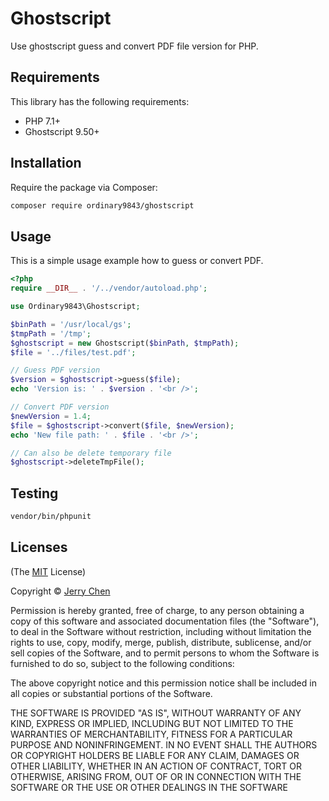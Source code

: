 # Ghostscript
Use ghostscript guess and convert PDF file version for PHP.

## Requirements
This library has the following requirements:

 - PHP 7.1+
 - Ghostscript 9.50+

## Installation
Require the package via Composer:

```bash
composer require ordinary9843/ghostscript
```

## Usage
This is a simple usage example how to guess or convert PDF.

```php
<?php
require __DIR__ . '/../vendor/autoload.php';

use Ordinary9843\Ghostscript;

$binPath = '/usr/local/gs';
$tmpPath = '/tmp';
$ghostscript = new Ghostscript($binPath, $tmpPath);
$file = '../files/test.pdf';

// Guess PDF version
$version = $ghostscript->guess($file);
echo 'Version is: ' . $version . '<br />';

// Convert PDF version
$newVersion = 1.4;
$file = $ghostscript->convert($file, $newVersion);
echo 'New file path: ' . $file . '<br />';

// Can also be delete temporary file
$ghostscript->deleteTmpFile();
```

## Testing
```bash
vendor/bin/phpunit
```

## Licenses
(The [MIT](http://www.opensource.org/licenses/mit-license.php) License)

Copyright &copy; [Jerry Chen](https://ordinary9843.medium.com/)

Permission is hereby granted, free of charge, to any person obtaining a copy
of this software and associated documentation files (the "Software"), to deal
in the Software without restriction, including without limitation the rights
to use, copy, modify, merge, publish, distribute, sublicense, and/or sell
copies of the Software, and to permit persons to whom the Software is
furnished to do so, subject to the following conditions:

The above copyright notice and this permission notice shall be included in
all copies or substantial portions of the Software.

THE SOFTWARE IS PROVIDED "AS IS", WITHOUT WARRANTY OF ANY KIND, EXPRESS OR
IMPLIED, INCLUDING BUT NOT LIMITED TO THE WARRANTIES OF MERCHANTABILITY,
FITNESS FOR A PARTICULAR PURPOSE AND NONINFRINGEMENT. IN NO EVENT SHALL THE
AUTHORS OR COPYRIGHT HOLDERS BE LIABLE FOR ANY CLAIM, DAMAGES OR OTHER
LIABILITY, WHETHER IN AN ACTION OF CONTRACT, TORT OR OTHERWISE, ARISING FROM,
OUT OF OR IN CONNECTION WITH THE SOFTWARE OR THE USE OR OTHER DEALINGS IN
THE SOFTWARE
